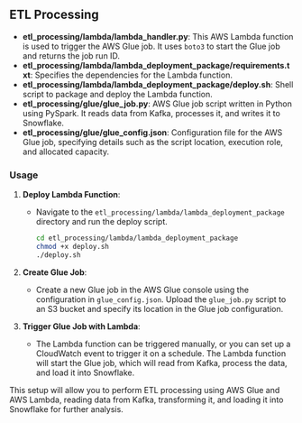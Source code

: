 ## ETL Processing

- **etl_processing/lambda/lambda_handler.py**: This AWS Lambda function is used to trigger the AWS Glue job. It uses `boto3` to start the Glue job and returns the job run ID.
- **etl_processing/lambda/lambda_deployment_package/requirements.txt**: Specifies the dependencies for the Lambda function.
- **etl_processing/lambda/lambda_deployment_package/deploy.sh**: Shell script to package and deploy the Lambda function.
- **etl_processing/glue/glue_job.py**: AWS Glue job script written in Python using PySpark. It reads data from Kafka, processes it, and writes it to Snowflake.
- **etl_processing/glue/glue_config.json**: Configuration file for the AWS Glue job, specifying details such as the script location, execution role, and allocated capacity.

### Usage

1. **Deploy Lambda Function**:
   - Navigate to the `etl_processing/lambda/lambda_deployment_package` directory and run the deploy script.
     ```bash
     cd etl_processing/lambda/lambda_deployment_package
     chmod +x deploy.sh
     ./deploy.sh
     ```

2. **Create Glue Job**:
   - Create a new Glue job in the AWS Glue console using the configuration in `glue_config.json`. Upload the `glue_job.py` script to an S3 bucket and specify its location in the Glue job configuration.

3. **Trigger Glue Job with Lambda**:
   - The Lambda function can be triggered manually, or you can set up a CloudWatch event to trigger it on a schedule. The Lambda function will start the Glue job, which will read from Kafka, process the data, and load it into Snowflake.

This setup will allow you to perform ETL processing using AWS Glue and AWS Lambda, reading data from Kafka, transforming it, and loading it into Snowflake for further analysis.
